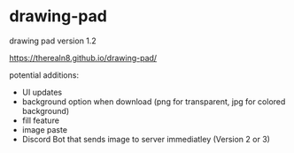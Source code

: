 # drawing-pad
drawing pad version 1.2

https://therealn8.github.io/drawing-pad/

potential additions:
- UI updates
- background option when download (png for transparent, jpg for colored background)
- fill feature 
- image paste 
- Discord Bot that sends image to server immediatley (Version 2 or 3)
